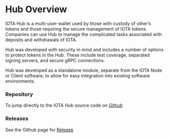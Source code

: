 # Hub Overview

IOTA Hub is a multi-user-wallet used by those with custody of other’s tokens and those requiring the secure management of IOTA tokens. Companies can use Hub to manage the complicated tasks associated with deposits and withdrawals of IOTA. 

Hub was developed with security in mind and includes a number of options to protect tokens in the Hub. These include test coverage, separated signing servers, and secure gRPC connections.

Hub was developed as a standalone module, separate from the IOTA Node or Client software, to allow for easy integration into existing software environments. 

### Repository
To jump directly to the IOTA Hub source code on [Github](https://github.com/iotaledger/rpchub)

### Releases
See the Github page for [Release](https://github.com/iotaledger/rpchub/releases)
